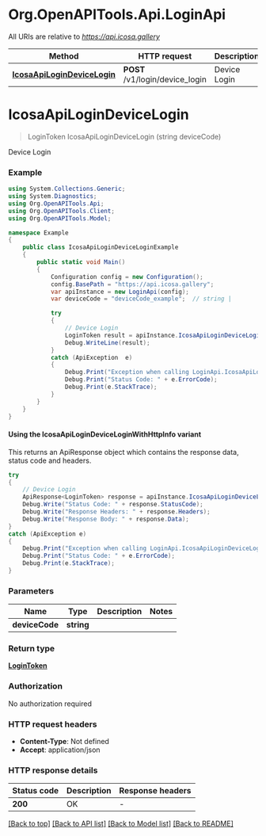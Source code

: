 # Org.OpenAPITools.Api.LoginApi

All URIs are relative to *https://api.icosa.gallery*

| Method | HTTP request | Description |
|--------|--------------|-------------|
| [**IcosaApiLoginDeviceLogin**](LoginApi.md#icosaapilogindevicelogin) | **POST** /v1/login/device_login | Device Login |

<a id="icosaapilogindevicelogin"></a>
# **IcosaApiLoginDeviceLogin**
> LoginToken IcosaApiLoginDeviceLogin (string deviceCode)

Device Login

### Example
```csharp
using System.Collections.Generic;
using System.Diagnostics;
using Org.OpenAPITools.Api;
using Org.OpenAPITools.Client;
using Org.OpenAPITools.Model;

namespace Example
{
    public class IcosaApiLoginDeviceLoginExample
    {
        public static void Main()
        {
            Configuration config = new Configuration();
            config.BasePath = "https://api.icosa.gallery";
            var apiInstance = new LoginApi(config);
            var deviceCode = "deviceCode_example";  // string | 

            try
            {
                // Device Login
                LoginToken result = apiInstance.IcosaApiLoginDeviceLogin(deviceCode);
                Debug.WriteLine(result);
            }
            catch (ApiException  e)
            {
                Debug.Print("Exception when calling LoginApi.IcosaApiLoginDeviceLogin: " + e.Message);
                Debug.Print("Status Code: " + e.ErrorCode);
                Debug.Print(e.StackTrace);
            }
        }
    }
}
```

#### Using the IcosaApiLoginDeviceLoginWithHttpInfo variant
This returns an ApiResponse object which contains the response data, status code and headers.

```csharp
try
{
    // Device Login
    ApiResponse<LoginToken> response = apiInstance.IcosaApiLoginDeviceLoginWithHttpInfo(deviceCode);
    Debug.Write("Status Code: " + response.StatusCode);
    Debug.Write("Response Headers: " + response.Headers);
    Debug.Write("Response Body: " + response.Data);
}
catch (ApiException e)
{
    Debug.Print("Exception when calling LoginApi.IcosaApiLoginDeviceLoginWithHttpInfo: " + e.Message);
    Debug.Print("Status Code: " + e.ErrorCode);
    Debug.Print(e.StackTrace);
}
```

### Parameters

| Name | Type | Description | Notes |
|------|------|-------------|-------|
| **deviceCode** | **string** |  |  |

### Return type

[**LoginToken**](LoginToken.md)

### Authorization

No authorization required

### HTTP request headers

 - **Content-Type**: Not defined
 - **Accept**: application/json


### HTTP response details
| Status code | Description | Response headers |
|-------------|-------------|------------------|
| **200** | OK |  -  |

[[Back to top]](#) [[Back to API list]](../README.md#documentation-for-api-endpoints) [[Back to Model list]](../README.md#documentation-for-models) [[Back to README]](../README.md)


